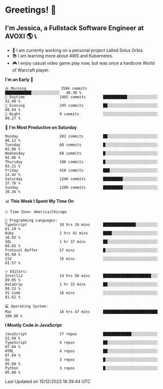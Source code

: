 # Greetings! 🧠

## I'm Jessica, a Fullstack Software Engineer at AVOXI 🌎 📞

- 🌟 I am currently working on a personal project called Solus Orbis.
- 📚 I am learning more about AWS and Kubernetes.
- 🎮 I enjoy casual video game play now, but was once a hardcore World of Warcraft player.

<!--START_SECTION:waka-->
**I'm an Early 🐤** 

```text
🌞 Morning                1594 commits        ████████████░░░░░░░░░░░░░   48.30 % 
🌆 Daytime                1402 commits        ███████████░░░░░░░░░░░░░░   42.48 % 
🌃 Evening                295 commits         ██░░░░░░░░░░░░░░░░░░░░░░░   08.94 % 
🌙 Night                  9 commits           ░░░░░░░░░░░░░░░░░░░░░░░░░   00.27 % 
```
📅 **I'm Most Productive on Saturday** 

```text
Monday                   202 commits         ██░░░░░░░░░░░░░░░░░░░░░░░   06.12 % 
Tuesday                  68 commits          █░░░░░░░░░░░░░░░░░░░░░░░░   02.06 % 
Wednesday                68 commits          █░░░░░░░░░░░░░░░░░░░░░░░░   02.06 % 
Thursday                 106 commits         █░░░░░░░░░░░░░░░░░░░░░░░░   03.21 % 
Friday                   410 commits         ███░░░░░░░░░░░░░░░░░░░░░░   12.42 % 
Saturday                 1246 commits        █████████░░░░░░░░░░░░░░░░   37.76 % 
Sunday                   1200 commits        █████████░░░░░░░░░░░░░░░░   36.36 % 
```


📊 **This Week I Spent My Time On** 

```text
🕑︎ Time Zone: America/Chicago

💬 Programming Languages: 
TypeScript               10 hrs 16 mins      ███████████████░░░░░░░░░░   61.19 % 
Ruby                     2 hrs 41 mins       ████░░░░░░░░░░░░░░░░░░░░░   16.02 % 
SQL                      1 hr 37 mins        ██░░░░░░░░░░░░░░░░░░░░░░░   09.65 % 
Protocol Buffer          57 mins             █░░░░░░░░░░░░░░░░░░░░░░░░   05.68 % 
CSV                      15 mins             ░░░░░░░░░░░░░░░░░░░░░░░░░   01.57 % 

🔥 Editors: 
IntelliJ                 14 hrs 56 mins      ██████████████████████░░░   89.05 % 
DataGrip                 1 hr 33 mins        ██░░░░░░░░░░░░░░░░░░░░░░░   09.33 % 
VS Code                  16 mins             ░░░░░░░░░░░░░░░░░░░░░░░░░   01.62 % 

💻 Operating System: 
Mac                      16 hrs 47 mins      █████████████████████████   100.00 % 
```

**I Mostly Code in JavaScript** 

```text
JavaScript               27 repos            █████████████░░░░░░░░░░░░   52.94 % 
TypeScript               4 repos             ██░░░░░░░░░░░░░░░░░░░░░░░   07.84 % 
HTML                     4 repos             ██░░░░░░░░░░░░░░░░░░░░░░░   07.84 % 
Go                       3 repos             █░░░░░░░░░░░░░░░░░░░░░░░░   05.88 % 
Python                   3 repos             █░░░░░░░░░░░░░░░░░░░░░░░░   05.88 % 
```




 Last Updated on 15/12/2023 18:39:44 UTC
<!--END_SECTION:waka-->

<!--
**jessikuh/jessikuh** is a ✨ _special_ ✨ repository because its `README.md` (this file) appears on your GitHub profile.

Here are some ideas to get you started:

- 🔭 I’m currently working on ...
- 🌱 I’m currently learning ...
- 👯 I’m looking to collaborate on ...
- 🤔 I’m looking for help with ...
- 💬 Ask me about ...
- 📫 How to reach me: ...
- 😄 Pronouns: ...
- ⚡ Fun fact: ...
-->
